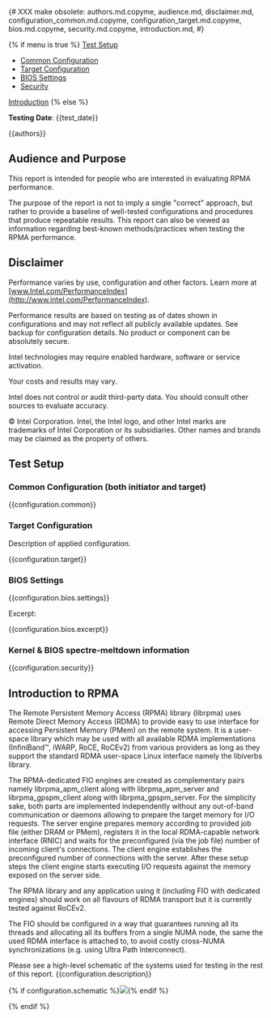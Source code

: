 {# XXX make obsolete: authors.md.copyme, audience.md, disclaimer.md,
configuration_common.md.copyme, configuration_target.md.copyme, bios.md.copyme,
security.md.copyme, introduction.md, #}

{% if menu is true %}
<a class="pure-menu-heading" href="#test-setup">Test Setup</a>
<ul class="pure-menu-list">
    <li class="pure-menu-item"><a href="#common-cfg" class="pure-menu-link">Common Configuration</a></li>
    <li class="pure-menu-item"><a href="#target-cfg" class="pure-menu-link">Target Configuration</a></li>
    <li class="pure-menu-item"><a href="#bios-settings" class="pure-menu-link">BIOS Settings</a></li>
    <li class="pure-menu-item"><a href="#security" class="pure-menu-link">Security</a></li>
</ul>
<a class="pure-menu-heading" href="#introduction">Introduction</a>
{% else %}

**Testing Date**: {{test_date}}

{{authors}}

## Audience and Purpose

This report is intended for people who are interested in evaluating RPMA performance.

The purpose of the report is not to imply a single "correct" approach, but rather to provide a baseline of well-tested configurations and procedures that produce repeatable results. This report can also be viewed as information regarding best-known methods/practices when testing the RPMA performance.

## Disclaimer

Performance varies by use, configuration and other factors. Learn more at [www.Intel.com/PerformanceIndex​​](http://www.intel.com/PerformanceIndex).

Performance results are based on testing as of dates shown in configurations and may not reflect all publicly available ​updates. See backup for configuration details. No product or component can be absolutely secure.

Intel technologies may require enabled hardware, software or service activation.

Your costs and results may vary.

Intel does not control or audit third-party data.  You should consult other sources to evaluate accuracy.

&copy; Intel Corporation. Intel, the Intel logo, and other Intel marks are trademarks of Intel Corporation or its subsidiaries.  Other names and brands may be claimed as the property of others.

<h2 id="test-setup">Test Setup</h2>

<h3 id="common-cfg">Common Configuration (both initiator and target)</h3>

{{configuration.common}}

<h3 id="target-cfg">Target Configuration</h3>

Description of applied configuration.

{{configuration.target}}

<h3 id="bios-settings">BIOS Settings</h3>

{{configuration.bios.settings}}

Excerpt:

{{configuration.bios.excerpt}}

<h3 id="security">Kernel & BIOS spectre-meltdown information</h3>

{{configuration.security}}

<h2 id="introduction">Introduction to RPMA</h2>

The Remote Persistent Memory Access (RPMA) library (librpma) uses Remote Direct Memory Access (RDMA) to provide easy to use interface for accessing Persistent Memory (PMem) on the remote system. It is a user-space library which may be used with all available RDMA implementations (InfiniBand&trade;, iWARP, RoCE, RoCEv2) from various providers as long as they support the standard RDMA user-space Linux interface namely the libiverbs library.

The RPMA-dedicated FIO engines are created as complementary pairs namely librpma\_apm\_client along with librpma\_apm\_server and librpma\_gpspm\_client along with librpma\_gpspm\_server. For the simplicity sake, both parts are implemented independently without any out-of-band communication or daemons allowing to prepare the target memory for I/O requests. The server engine prepares memory according to provided job file (either DRAM or PMem), registers it in the local RDMA-capable network interface (RNIC) and waits for the preconfigured (via the job file) number of incoming client's connections. The client engine establishes the preconfigured number of connections with the server. After these setup steps the client engine starts executing I/O requests against the memory exposed on the server side.

The RPMA library and any application using it (including FIO with dedicated engines) should work on all flavours of RDMA transport but it is currently tested against RoCEv2.

The FIO should be configured in a way that guarantees running all its threads and allocating all its buffers from a single NUMA node, the same the used RDMA interface is attached to, to avoid costly cross-NUMA synchronizations (e.g. using Ultra Path Interconnect).

Please see a high-level schematic of the systems used for testing in the rest of this report. {{configuration.description}}

{% if configuration.schematic %}<img src="{{configuration.schematic}}"/>{% endif %}

{% endif %}
